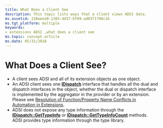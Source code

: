 ```yaml
---
title: What Does a Client See
description: This topic lists ways that a client views ADSI data.
ms.assetid: 238eeea9-1303-4d37-bf09-ad03f1790c1b
ms.tgt_platform: multiple
keywords:
- extensions ADSI ,what does a client see
ms.topic: concept-article
ms.date: 05/31/2018
---
```


# What Does a Client See?

-   A client sees ADSI and all of its extension objects as one object.
-   An ADSI client sees one [**IDispatch**](/windows/win32/api/oaidl/nn-oaidl-idispatch) interface that handles all the dual and dispatch interfaces in the object, whether the dual or dispatch interface is implemented by the aggregator in the provider or by an extension. Please see [Resolution of Function/Property Name Conflicts in Automation in Extensions](resolution-of-functionproperty-name-conflicts-in-automation-in-extensions.md).
-   ADSI does not expose any type information through the [**IDispatch::GetTypeInfo**](/windows/win32/api/oaidl/nf-oaidl-idispatch-gettypeinfo) or [**IDispatch::GetTypeInfoCount**](/windows/win32/api/oaidl/nf-oaidl-idispatch-gettypeinfocount) methods. ADSI provides type information through the type library.

 

 
